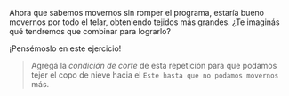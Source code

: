<gs-attire attire-url="https://raw.githubusercontent.com/MumukiProject/mumuki-guia-gobstones-repeticion-condicional-ii-kids/master/assets/attires/config_1538410692480.json"></gs-attire>

<gs-toolbox toolbox-url="https://raw.githubusercontent.com/MumukiProject/mumuki-guia-gobstones-repeticion-condicional-ii-kids/master/assets/toolbox.xml">
</gs-toolbox>

Ahora que sabemos movernos sin romper el programa, estaría bueno movernos por todo el telar, obteniendo tejidos más grandes. ¿Te imaginás qué tendremos que combinar para lograrlo?

¡Pensémoslo en este ejercicio!

> Agregá la _condición de corte_ de esta repetición para que podamos tejer el copo de nieve hacia el `Este hasta que no podamos movernos` más. 